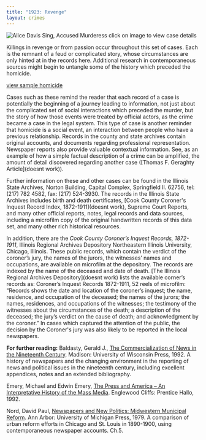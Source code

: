```yaml
---
title: "1923: Revenge"
layout: crimes
---
```


![Alice Davis Sing, Accused Murderess]()
click on image to view case details

Killings in revenge or from passion occur throughout this set of cases. Each is the remnant of a feud or complicated story, whose circumstances are only hinted at in the records here. Additional research in contemporaneous sources might begin to untangle some of the history which preceded the homicide.

[view sample homicide](/database/?backToResults=1&alcohol=1&page=1)

Cases such as these remind the reader that each record of a case is potentially the beginning of a journey leading to information, not just about the complicated set of social interactions which preceded the murder, but the story of how those events were treated by official actors, as the crime became a case in the legal system. This type of case is another reminder that homicide is a social event, an interaction between people who have a previous relationship. Records in the county and state archives contain original accounts, and documents regarding professional representation. Newspaper reports also provide valuable contextual information. See, as an example of how a simple factual description of a crime can be amplified, the amount of detail discovered regarding another case ([Thomas F. Geraghty Article](doesnt work)).

Further information on these and other cases can be found in the Illinois State Archives, Norton Building, Capital Complex, Springfield Il. 62756, tel: (217) 782 4582, fax: (217) 524-3930. The records in the Illinois State Archives includes birth and death certificates,  [Cook County Coroner's Inquest Record Index, 1872-1911](doesnt work), Supreme Court Reports, and many other official reports, notes, legal records and data sources, including a microfilm copy of the original handwritten records of this data set, and many other rich historical resources.

In addition, there are the *Cook County Coroner’s Inquest Records, 1872- 1911*, Illinois Regional Archives Depository Northeastern Illinois University, Chicago, Illinois.  These public records, which contain the verdict of the coroner’s jury, the names of the jurors, the witnesses’ names and occupations, are available on microfilm at the depository.  The records are indexed by the name of the deceased and date of death. [The Illinois Regional Archives Depository](doesnt work) lists the available corner’s records as: Coroner’s Inquest Records 1872-1911, 52 reels of microfilm: “Records shows the date and location of the coroner’s inquest; the name, residence, and occupation of the deceased; the names of the jurors; the names, residences, and occupations of the witnesses; the testimony of the witnesses about the circumstances of the death; a description of the deceased; the jury’s verdict on the cause of death; and acknowledgment by the coroner.” In cases which captured the attention of the public, the decision by the Coroner's jury was also likely to be reported in the local newspapers.

**For further reading:**
Baldasty, Gerald J., [The Commercialization of News in the Nineteenth Century](https://www.amazon.com/exec/obidos/tg/detail/-/0299134040/qid=1085762159/sr=1-1/ref=sr_1_1/104-6378665-5804747?v=glance&s=books).  Madison: University of Wisconsin Press, 1992.  A history of newspapers and the changing environment in the reporting of news and political issues in the nineteenth century, including excellent appendices, notes and an extended bibliography.

Emery, Michael and Edwin Emery, [The Press and America – An Interpretative History of the Mass Media](https://www.amazon.com/exec/obidos/tg/detail/-/0205295576/qid=1085762261/sr=1-1/ref=sr_1_1/104-6378665-5804747?v=glance&s=books). Englewood Cliffs: Prentice Hallo, 1992.

Nord, David Paul, [Newspapers and New Politics: Midwestern Municipal Reform](https://www.amazon.com/exec/obidos/tg/detail/-/0835711684/qid=1085762221/sr=1-1/ref=sr_1_1/104-6378665-5804747?v=glance&s=books).  Ann Arbor:  University of Michigan Press, 1979.  A comparison of urban reform efforts in Chicago and St. Louis in 1890-1900, using contemporaneous newspaper accounts. Ch.5.

